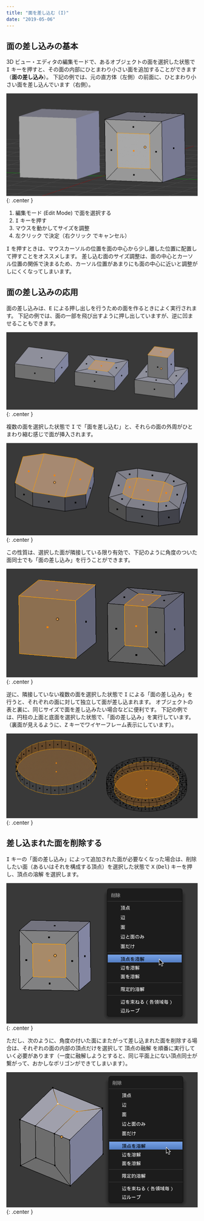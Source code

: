 ```yaml
---
title: "面を差し込む (I)"
date: "2019-05-06"
---
```


面の差し込みの基本
----

3D ビュー・エディタの編集モードで、あるオブジェクトの面を選択した状態で <kbd>I</kbd> キーを押すと、その面の内部にひとまわり小さい面を追加することができます（**面の差し込み**）。
下記の例では、元の直方体（左側）の前面に、ひとまわり小さい面を差し込んでいます（右側）。

![insert-face-001.png](./insert-face-001.png){: .center }

1. 編集モード (Edit Mode) で面を選択する
2. <kbd>I</kbd> キーを押す
3. マウスを動かしてサイズを調整
4. <kbd>左クリック</kbd> で決定（<kbd>右クリック</kbd> でキャンセル）

<kbd>I</kbd> を押すときは、マウスカーソルの位置を面の中心から少し離した位置に配置して押すことをオススメします。
差し込む面のサイズ調整は、面の中心とカーソル位置の関係で決まるため、カーソル位置があまりにも面の中心に近いと調整がしにくくなってしまいます。


面の差し込みの応用
----

面の差し込みは、<kbd>E</kbd> による押し出しを行うための面を作るときによく実行されます。
下記の例では、面の一部を飛び出すように押し出していますが、逆に凹ませることもできます。

![insert-face-002.png](./insert-face-002.png){: .center }

複数の面を選択した状態で <kbd>I</kbd> で「面を差し込む」と、それらの面の外周がひとまわり縮む感じで面が挿入されます。

![insert-face-003.png](./insert-face-003.png){: .center }

この性質は、選択した面が隣接している限り有効で、下記のように角度のついた面同士でも「面の差し込み」を行うことができます。

![insert-face-004.png](./insert-face-004.png){: .center }

逆に、隣接していない複数の面を選択した状態で <kbd>I</kbd> による「面の差し込み」を行うと、それぞれの面に対して独立して面が差し込まれます。
オブジェクトの表と裏に、同じサイズで面を差し込みたい場合などに便利です。
下記の例では、円柱の上面と底面を選択した状態で、「面の差し込み」を実行しています。
（裏面が見えるように、<kbd>Z</kbd> キーでワイヤーフレーム表示にしています）。

![insert-face-005.png](./insert-face-005.png){: .center }


差し込まれた面を削除する
----

<kbd>I</kbd> キーの「面の差し込み」によって追加された面が必要なくなった場合は、削除したい面（あるいはそれを構成する頂点）を選択した状態で <kbd>X</kbd> (<kbd>Del</kbd>) キーを押し、<kbd><samp>頂点の溶解</samp></kbd> を選択します。

![insert-face-006.png](./insert-face-006.png){: .center }

ただし、次のように、角度の付いた面にまたがって差し込まれた面を削除する場合は、それぞれの面の内部の頂点だけを選択して <kbd><samp>頂点の融解</samp></kbd> を順番に実行していく必要があります（一度に融解しようとすると、同じ平面上にない頂点同士が繋がって、おかしなポリゴンができてしまいます）。

![insert-face-007.png](./insert-face-007.png){: .center }

